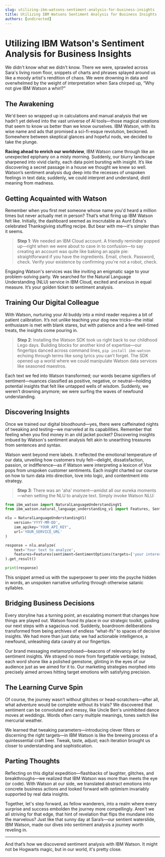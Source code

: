```yaml
---
slug: utilizing-ibm-watsons-sentiment-analysis-for-business-insights
title: Utilizing IBM Watsons Sentiment Analysis for Business Insights
authors: [undirected]
---
```



# Utilizing IBM Watson's Sentiment Analysis for Business Insights

We didn't know what we didn't know. There we were, sprawled across Sara's living room floor, snippets of charts and phrases splayed around us like a moody artist's rendition of chaos. We were drowning in data and overwhelmed by the weight of interpretation when Sara chirped up, “Why not give IBM Watson a whirl?”

## The Awakening 

We'd been so wrapped up in calculations and manual analysis that we hadn’t yet delved into the vast universe of AI tools—those magical creations that seem to know us better than we know ourselves. IBM Watson, with its wise name and ads that promised a sci-fi-esque revolution, beckoned. Somewhere between skeptical glances and hopeful nods, we decided to take the plunge.

**Racing ahead to enrich our worldview**, IBM Watson came through like an unexpected epiphany on a misty morning. Suddenly, our blurry landscape sharpened into vivid clarity, each data point bursting with insight. It’s like discovering a secret passage in a house we thought we knew so well. Watson’s sentiment analysis dug deep into the recesses of unspoken feelings in text data; suddenly, we could interpret and understand, distil meaning from madness.

## Getting Acquainted with Watson

Remember when you first met someone whose name you'd heard a million times but never actually met in person? That’s what firing up IBM Watson felt like. Initially, the dashboard seemed as inscrutable as Aunt Edna's celebrated Thanksgiving stuffing recipe. But bear with me—it's simpler than it seems.

> **Step 1**: We needed an IBM Cloud account. A friendly reminder popped up—right when we were about to cave in to confusion—to say creating an account was quite like baking an apple pie: straightforward if you have the ingredients. Email, check. Password, check. Verify your existence by confirming you're not a robot, check.

Engaging Watson's services was like inviting an enigmatic sage to your problem-solving party. We searched for the Natural Language Understanding (NLU) service in IBM Cloud, excited and anxious in equal measure. It’s your golden ticket to sentiment analysis.

## Training Our Digital Colleague

With Watson, nurturing your AI buddy into a mind reader requires a bit of patient calibration. It’s not unlike teaching your dog new tricks—the initial enthusiasm is met with blank stares, but with patience and a few well-timed treats, the insights come pouring in.

> **Step 2**: Installing the Watson SDK took us right back to our childhood Lego days. Building blocks for another kind of expertise—our fingertips danced across command lines, `pip install ibm-watson` echoing through terms like song lyrics you can’t forget. The SDK opened up a world where we could manipulate Watson data services like seasoned maestros.

Each text we fed into Watson transformed; our words became signifiers of sentiment—nuances classified as positive, negative, or neutral—holding potential insights that felt like untapped wells of wisdom. Suddenly, we weren’t drowning anymore; we were surfing the waves of newfound understanding.

## Discovering Insights

Once we trained our digital bloodhound—yes, there were caffeinated nights of tweaking and testing—we marveled at its capabilities. Remember that feeling when you find money in an old jacket pocket? Discovering insights imbued by Watson's sentiment analysis felt akin to unearthing treasures from sentences and syntax.

Watson went beyond mere labels. It reflected the emotional temperature of our data, unveiling how customers truly felt—delight, dissatisfaction, passion, or indifference—as if Watson were interpreting a lexicon of Vox pops from unspoken customer sentiments. Each insight charted our course on how to turn data into direction, love into logic, and contentment into strategy.

> **Step 3**: There was an 'aha' moment—amidst all our eureka moments—when setting the NLU to analyze text. Simply invoke Watson NLU: 
  ```python
  from ibm_watson import NaturalLanguageUnderstandingV1
  from ibm_watson.natural_language_understanding_v1 import Features, SentimentOptions
  
  nlu = NaturalLanguageUnderstandingV1(
      version='YYYY-MM-DD',
      iam_apikey='YOUR_API_KEY',
      url='YOUR_SERVICE_URL'
  )

  response = nlu.analyze(
      text='Your text to analyze',
      features=Features(sentiment=SentimentOptions(targets=['your interest points']))
  ).get_result()

  print(response)
  ```
This snippet armed us with the superpower to peer into the psyche hidden in words, an unspoken narrative unfurling through otherwise satanic syllables.

## Bridging Business Decisions

Every storyline has a turning point, an escalating moment that changes how things are played out. Watson found its place in our strategic toolkit, guiding our next steps with a sagacious nod. Suddenly, boardroom deliberations transformed from being archives of endless “what-ifs” to spaces of decisive insights. We had more than just data; we had actionable intelligence, a newfound, unleashing data cavalry at our fingertips.

Our brand messaging metamorphosed—beacons of relevancy led by sentiment insights. We strayed no more from forgettable verbiage; instead, each word shone like a polished gemstone, glinting in the eyes of our audience just as we aimed for it to. Our marketing strategies morphed into precisely aimed arrows hitting target emotions with satisfying precision.

## The Learning Curve Spin

Of course, the journey wasn’t without glitches or head-scratchers—after all, what adventure would be complete without its trials? We discovered that sentiment can be convoluted and messy, like Uncle Ben's uninhibited dance moves at weddings. Words often carry multiple meanings, tones switch like mercurial weather.

We learned that tweaking parameters—introducing clever filters or discerning the right targets—in IBM Watson is like the brewing process of a quintessential craft beer. Tweak, taste, adjust; each iteration brought us closer to understanding and sophistication.

## Parting Thoughts

Reflecting on this digital expedition—flashbacks of laughter, glitches, and breakthroughs—we realized that IBM Watson was more than meets the eye (or code). With Watson at our side, we translated abstract emotions into concrete business actions and looked forward with optimism invariably supported by real data insights.

Together, let's step forward, as fellow wanderers, into a realm where every surprise and success embolden the journey more compellingly. Aren't we all striving for that edge, that hint of revelation that flips the mundane into the marvelous? Just like that sunny day at Sara’s—our sentient waterslide, IBM Watson, made our dives into sentiment analysis a journey worth reveling in.

---
And that’s how we discovered sentiment analysis with IBM Watson. It might not be Hogwarts magic, but in our world, it's pretty close.
```
